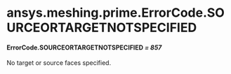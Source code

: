 # ansys.meshing.prime.ErrorCode.SOURCEORTARGETNOTSPECIFIED



#### ErrorCode.SOURCEORTARGETNOTSPECIFIED *= 857*

No target or source faces specified.

<!-- !! processed by numpydoc !! -->
